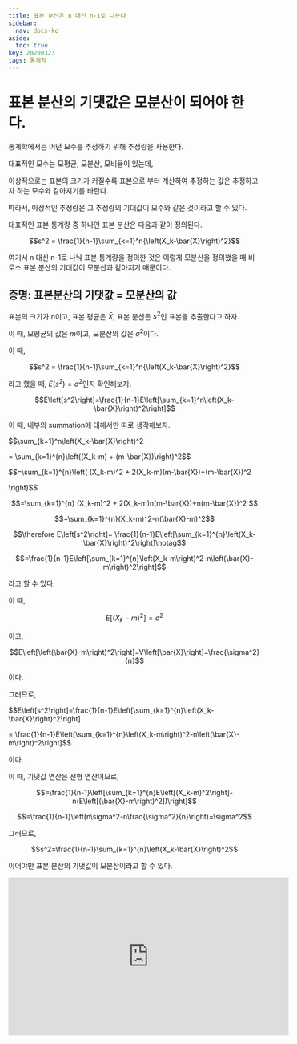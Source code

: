 ```yaml
---
title: 표본 분산은 n 대신 n-1로 나눈다
sidebar:
  nav: docs-ko
aside:
  toc: true
key: 20200323
tags: 통계학
---
```


# 표본 분산의 기댓값은 모분산이 되어야 한다.

통계학에서는 어떤 모수를 추정하기 위해 추정량을 사용한다.

대표적인 모수는 모평균, 모분산, 모비율이 있는데, 

이상적으로는 표본의 크기가 커질수록 표본으로 부터 계산하여 추정하는 값은 추정하고자 하는 모수와 같아지기를 바란다.

따라서, 이상적인 추정량은 그 추정량의 기대값이 모수와 같은 것이라고 할 수 있다.


대표적인 표본 통계량 중 하나인 표본 분산은 다음과 같이 정의된다.

$$s^2 = \frac{1}{n-1}\sum_{k=1}^n{\left(X_k-\bar{X}\right)^2}$$

여기서 n 대신 n-1로 나눠 표본 통계량을 정의한 것은 이렇게 모분산을 정의했을 때 비로소 표본 분산의 기대값이 모분산과 같아지기 때문이다.


## 증명: 표본분산의 기댓값 = 모분산의 값

표본의 크기가 n이고, 표본 평균은 $\bar{X}$, 표본 분산은 $s^2$인 표본을 추출한다고 하자.

이 때, 모평균의 값은 $m$이고, 모분산의 값은 $\sigma^2$이다.

이 때,

$$s^2 = \frac{1}{n-1}\sum_{k=1}^n{\left(X_k-\bar{X}\right)^2}$$

라고 했을 때, $E(s^2)=\sigma^2$인지 확인해보자.

$$E\left[s^2\right]=\frac{1}{n-1}E\left[\sum_{k=1}^n\left(X_k-\bar{X}\right)^2\right]$$

이 때, 내부의 summation에 대해서만 따로 생각해보자.

$$\sum_{k=1}^n\left(X_k-\bar{X}\right)^2 

= \sum_{k=1}^{n}\left((X_k-m) + (m-\bar{X})\right)^2$$

$$=\sum_{k=1}^{n}\left(
  (X_k-m)^2 + 2(X_k-m)(m-\bar{X})+(m-\bar{X})^2
  
  \right)$$


$$=\sum_{k=1}^{n}
  (X_k-m)^2 + 2(X_k-m)n(m-\bar{X})+n(m-\bar{X})^2
  $$

$$=\sum_{k=1}^{n}(X_k-m)^2-n(\bar{X}-m)^2$$

$$\therefore E\left[s^2\right]=
  \frac{1}{n-1}E\left[\sum_{k=1}^{n}\left(X_k-\bar{X}\right)^2\right]\notag$$

$$=\frac{1}{n-1}E\left[\sum_{k=1}^{n}\left(X_k-m\right)^2-n\left(\bar{X}-m\right)^2\right]$$


라고 할 수 있다.

이 때,

$$E\left[\left(X_k-m\right)^2\right]=\sigma^2$$

이고,

$$E\left[\left(\bar{X}-m\right)^2\right]=V\left[\bar{X}\right]=\frac{\sigma^2}{n}$$

이다.

그러므로,

$$E\left[s^2\right]=\frac{1}{n-1}E\left[\sum_{k=1}^{n}\left(X_k-\bar{X}\right)^2\right]

= \frac{1}{n-1}E\left[\sum_{k=1}^{n}\left(X_k-m\right)^2-n\left(\bar{X}-m\right)^2\right]$$

이다.

이 때, 기댓값 연산은 선형 연산이므로, 

$$=\frac{1}{n-1}\left[\sum_{k=1}^{n}E\left[(X_k-m)^2\right]-n(E\left[(\bar{X}-m\right)^2])\right]$$

$$=\frac{1}{n-1}\left(n\sigma^2-n\frac{\sigma^2}{n}\right)=\sigma^2$$

그러므로,

$$s^2=\frac{1}{n-1}\sum_{k=1}^{n}\left(X_k-\bar{X}\right)^2$$

이어야만 표본 분산의 기댓값이 모분산이라고 할 수 있다.



<center><iframe width="560" height="315" src="https://www.youtube.com/embed/UWh6fmb5btY" frameborder="0" allowfullscreen></iframe></center>

